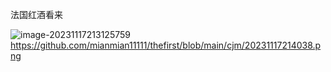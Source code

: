 法国红酒看来

![image-20231117213125759](https://raw.githubusercontent.com/mianmian11111/NLP__01/main/cjm/image-20231117213125759.png)
https://github.com/mianmian11111/thefirst/blob/main/cjm/20231117214038.png
